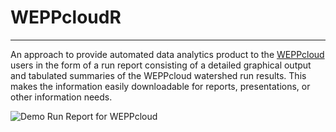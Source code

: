 # WEPPcloudR
***

An approach to provide automated data analytics product to the [WEPPcloud](https://wepp.cloud/weppcloud/) users in the form of a run report consisting of a detailed graphical output and tabulated summaries of the WEPPcloud watershed run results. This makes the information easily downloadable for reports, presentations, or other information needs.


![Demo Run Report for WEPPcloud](https://github.com/devalc/WEPPcloudR/blob/699ed3a1d0d00bd9afc61ab3c4f9c354c3b3c309/www/weppcloudR_featured.gif)
